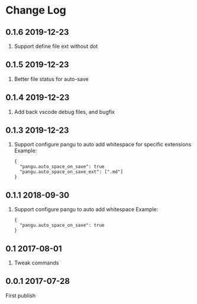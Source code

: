 # Change Log

## 0.1.6 2019-12-23
1. Support define file ext without dot

## 0.1.5 2019-12-23
1. Better file status for auto-save

## 0.1.4 2019-12-23
1. Add back vscode debug files, and bugfix

## 0.1.3 2019-12-23
1. Support configure pangu to auto add whitespace for specific extensions
    Example:
    ``` JS
    {
      "pangu.auto_space_on_save": true
      "pangu.auto_space_on_save_ext": [".md"]
    }
    ```

## 0.1.1 2018-09-30
1. Support configure pangu to auto add whitespace
    Example:
    ``` JS
    {
      "pangu.auto_space_on_save": true
    }
    ```

## 0.1 2017-08-01
1. Tweak commands

## 0.0.1 2017-07-28
First publish
